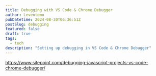 ```yaml
---
title: Debugging with VS Code & Chrome Debugger
author: Leventemo
pubDatetime: 2024-08-30T06:36:51Z
postSlug: debugging
featured: false
draft: true
tags:
  - tech
description: "Setting up debugging in VS Code & Chrome Debugger"
---
```


https://www.sitepoint.com/debugging-javascript-projects-vs-code-chrome-debugger/
